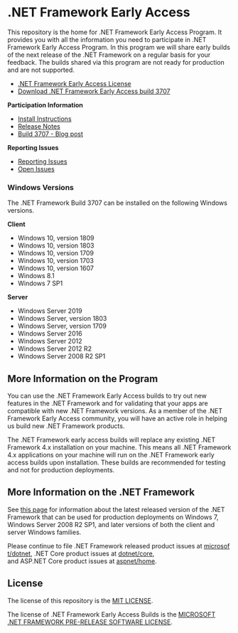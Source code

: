 # .NET Framework Early Access

This repository is the home for .NET Framework Early Access Program. It provides you with all the information you need to participate in .NET Framework Early Access Program. In this program we will share early builds of the next release of the .NET Framework on a regular basis for your feedback. The builds shared via this program are not ready for production and are not supported. 

* [.NET Framework Early Access License](microsoft-dotnet-framework-pre-release-license.txt)
* [Download .NET Framework Early Access build 3707](https://go.microsoft.com/fwlink/?linkid=2033281) 


**Participation Information**

* [Install Instructions](instructions.md)
* [Release Notes](release-notes/NET48/build-3707/readme.md)
* [Build 3707 - Blog post](https://go.microsoft.com/fwlink/?linkid=2034680)


**Reporting Issues**

* [Reporting Issues](https://github.com/Microsoft/dotnet-framework-early-access/issues/new)
* [Open Issues](https://github.com/Microsoft/dotnet-framework-early-access/issues)

### Windows Versions

The .NET Framework Build 3707 can be installed on the following Windows versions.

**Client**

* Windows 10, version 1809
* Windows 10, version 1803
* Windows 10, version 1709
* Windows 10, version 1703 
* Windows 10, version 1607 
* Windows 8.1
* Windows 7 SP1

**Server**

* Windows Server 2019
* Windows Server, version 1803
* Windows Server, version 1709
* Windows Server 2016
* Windows Server 2012
* Windows Server 2012 R2
* Windows Server 2008 R2 SP1


## More Information on the Program

You can use the .NET Framework Early Access builds to try out new features in the .NET Framework and for validating that your apps are compatible with new .NET Framework versions. As a member of the .NET Framework Early Access community, you will have an active role in helping us build new .NET Framework products.

The .NET Framework early access builds will replace any existing .NET Framework 4.x installation on your machine. This means all .NET Framework 4.x applications on your machine will run on the .NET Framework early access builds upon installation. These builds are recommended for testing and not for production deployments.

## More Information on the .NET Framework

See [this page](https://www.microsoft.com/net/download) for information about the latest released version of the .NET Framework that can be used for production deployments on Windows 7, Windows Server 2008 R2 SP1, and later versions of both the client and server Windows families.

Please continue to file .NET Framework released product issues at [microsoft/dotnet](https://github.com/microsoft/dotnet/issues),
.NET Core product issues at [dotnet/core](https://github.com/dotnet/core/issues),
and ASP.NET Core product issues at [aspnet/home](https://github.com/aspnet/home/issues).

## License

The license of this repository is the [MIT LICENSE](LICENSE.txt).

The license of .NET Framework Early Access Builds is the [MICROSOFT .NET FRAMEWORK PRE-RELEASE SOFTWARE LICENSE](microsoft-dotnet-framework-pre-release-license.txt).
